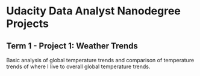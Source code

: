 # Udacity Data Analyst Nanodegree Projects

## Term 1 - Project 1: Weather Trends

Basic analysis of global temperature trends and comparison of temperature trends of where I live to overall global temperature trends.
